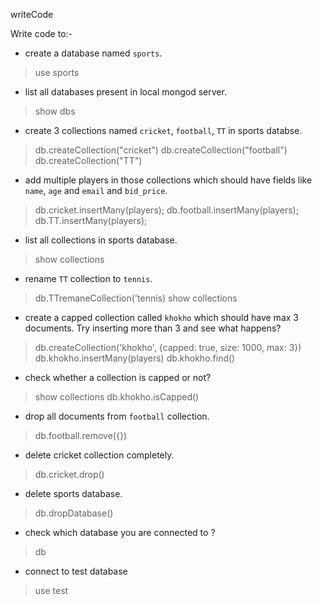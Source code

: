 writeCode

Write code to:-

- create a database named `sports`.

> use sports

- list all databases present in local mongod server.

> show dbs

- create 3 collections named `cricket`, `football`, `TT` in sports databse.

> db.createCollection("cricket")
> db.createCollection("football")
> db.createCollection("TT")

- add multiple players in those collections which should have fields like `name`, `age` and `email` and `bid_price`.

> db.cricket.insertMany(players);
> db.football.insertMany(players);
> db.TT.insertMany(players);

- list all collections in sports database.

> show collections

- rename `TT` collection to `tennis`.

> db.TTremaneCollection('tennis)
> show collections

- create a capped collection called `khokho` which should have max 3 documents.
  Try inserting more than 3 and see what happens?

> db.createCollection('khokho', {capped: true, size: 1000, max: 3})
> db.khokho.insertMany(players)
> db.khokho.find()

- check whether a collection is capped or not?

> show collections
> db.khokho.isCapped()

- drop all documents from `football` collection.

> db.football.remove({})

- delete cricket collection completely.

> db.cricket.drop()

- delete sports database.

> db.dropDatabase()

- check which database you are connected to ?

> db

- connect to test database

> use test
